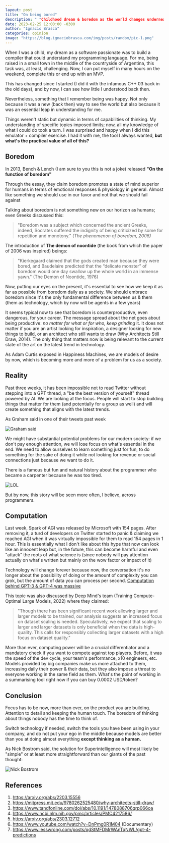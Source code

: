 ```yaml
---
layout: post
title: "On being bored"
description: " "Childhood dream & boredom as the world changes underneath."
date: 2023-02-25 12:00:00 -0300
author: "Ignacio Brasca"
categories: opinion
image: "https://blog.ignaciobrasca.com/img/posts/random/pic-1.png"
---
```


When I was a child, my dream as a software passionate was to build a compiler that could understand my programming language. For me, being raised in a small town in the middle of the countryside of Argentina, this task was, at least, challenging. Now, I can put myself in many hours on the weekend, complete this or end up with an MVP. 

This has changed since I started (I did it with the infamous C++ 03 back in the old days), and by now, I can see how little I understood back then. 

Nevertheless, something that I remember being was happy. Not only because it was a new (back then) way to see the world but also because it was an essential leap in understanding for me. 

Things weren't static but dynamic in terms of capabilities of thinking. My understanding of specific topics imposed limits; now, all my knowledge of what I could do took a turn. I was surprised and happy when I did this emulator + compiler exercise. I had it with me, the tool I always wanted, **but what's the practical value of all of this?**

## Boredom

In 2013, Bench & Lench (I am sure to you this is not a joke) released **"On the function of boredom"**

Through the essay, they claim boredom promotes a state of mind superior for humans in terms of emotional responses & physiology in general. Almost like something we should use in our favor and not that we should fail against

Talking about boredom is not something new on our horizon as humans; even Greeks discussed this:

> "Boredom was a subject which concerned the ancient Greeks, indeed, Socrates suffered the indignity of being criticized by some for repetition and monotony." *(The phenomenon of boredom, 2006)*

The introduction of **The demon of noontide** (the book from which the paper of 2006 was inspired) beings:

> "Kierkegaard claimed that the gods created man because they were bored, and Baudelaire predicted that the “delicate monster” of boredom would one day swallow up the whole world in an immense yawn." (The Demon of Noontide, 1976)

Now, putting our eyes on the present, it's essential to see how we keep it as far as possible from boredom daily as a society. We should embrace boredom since it's the only fundamental difference between us & them (them as technology, which by now will be agents in a few years)

It seems typical now to see that boredom is counterproductive, even dangerous, for your career. The message spread about the net goes about being productive: *no matter for what or for who, keep grinding* it. It does not matter if you are an artist looking for inspiration, a designer looking for new things to build, or an architect who still wants to draw (Why Architects Still Draw, 2014). The only thing that matters now is being relevant to the current state of the art on the latest trend in technology. 

As Adam Curtis exposed in Happiness Machines, we are models of desire by now, which is becoming more and more of a problem for us as a society.

## Reality

Past three weeks, it has been impossible not to read Twitter without stepping into a GPT thread, a "be the best version of yourself" thread powered by AI. We are looking at the focus. People will start to stop building things that matter for them (and potentially for a group as well) and will create something that aligns with the latest trends.

As Graham said in one of their tweets past week

![Graham said](https://blog.ignaciobrasca.com/img/posts/random/pic-2.png)

We might have substantial potential problems for our modern society: if we don't pay enough attention, we will lose focus on what's essential in the end. We need to allow ourselves to learn something just for fun, to do something for the sake of doing it while not looking for revenue or social connections just because we want to do it.

There is a famous but fun and natural history about the programmer who became a carpenter because he was too tired.

![LOL](https://blog.ignaciobrasca.com/img/posts/random/pic-3.png)

But by now, this story will be seen more often, I believe, across programmers.

## Computation

Last week, Spark of AGI was released by Microsoft with 154 pages. After removing it, a turd of developers on Twitter started to panic & claiming we reached AGI when it was virtually impossible for them to read 154 pages in 1 hour. This is essentially what I don't like about this hype that now can look like an innocent leap but, in the future, this can become harmful and even "attack" the roots of what science is (since nobody will pay attention actually on what's written but mainly on the wow factor or impact of it)

Technology will change forever because now, the conversation it's no longer about the possibility of doing or the amount of complexity you can grok, but the amount of data you can process per second. [Computation behind GPT-3 & GPT-4 was massive](https://www.lesswrong.com/posts/qdStMFDMrWAnTqNWL/gpt-4-predictions)

This topic was also discussed by Deep Mind's team (Training Compute-Optimal Large Models, 2022) where they claimed:

> "Though there has been significant recent work allowing larger and larger models to be trained, our analysis suggests an increased focus on dataset scaling is needed. Speculatively, we expect that scaling to larger and larger datasets is only beneficial when the data is high-quality. This calls for responsibly collecting larger datasets with a high focus on dataset quality."

More than ever, computing power will be a crucial differentiator and a mandatory check if you want to compete against top players. Before, it was the speed of the dev cycle, your team's performance, x10 engineers, etc. Models provided by big companies make us more attached to them, increasing daily their power & their data, but they also impose a threat to everyone working in the same field as them. What's the point of working in a summarising tool right now if you can buy 0.0002 USD/token? 

## Conclusion

Focus has to be now, more than ever, on the product you are building. Attention to detail and keeping the human touch. The boredom of thinking about things nobody has the time to think of. 

Switch technology if needed, switch the tools you have been using in your company, and do not put your ego in the middle because models are better than you at doing almost everything **except thinking as a human.**

As Nick Bostrom said, the solution for Superintelligence will most likely be "simple" or at least more straightforward than our giants of the past thought:

![Nick Bostrom](https://blog.ignaciobrasca.com/img/posts/random/pic-4.png)

## References
1. https://arxiv.org/abs/2203.15556
2. https://mitpress.mit.edu/9780262525480/why-architects-still-draw/
3. https://www.tandfonline.com/doi/abs/10.1191/1478088706qrp066oa
4. https://www.ncbi.nlm.nih.gov/pmc/articles/PMC4217586/
5. https://arxiv.org/abs/2303.12712
6. https://www.youtube.com/watch?v=DnPmg0R1M04 (Documentary)
7. https://www.lesswrong.com/posts/qdStMFDMrWAnTqNWL/gpt-4-predictions